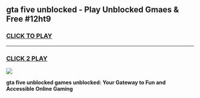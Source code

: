 
## gta five unblocked - Play Unblocked Gmaes & Free #12ht9
<h3>
<a href="https://news.freeplayer.one?title=gta_five_unblocked&ref=03M">CLICK TO PLAY</a></h3>
<hr>

<h3>
<a href="https://news.freeplayer.one?title=gta_five_unblocked&ref=03M">CLICK 2 PLAY</a>
  
</h3>

<a href="https://news.freeplayer.one?title=gta_five_unblocked&ref=03M"><img src="https://clearcache.store/games.png"></a>


**gta five unblocked games unblocked: Your Gateway to Fun and Accessible Online Gaming**
